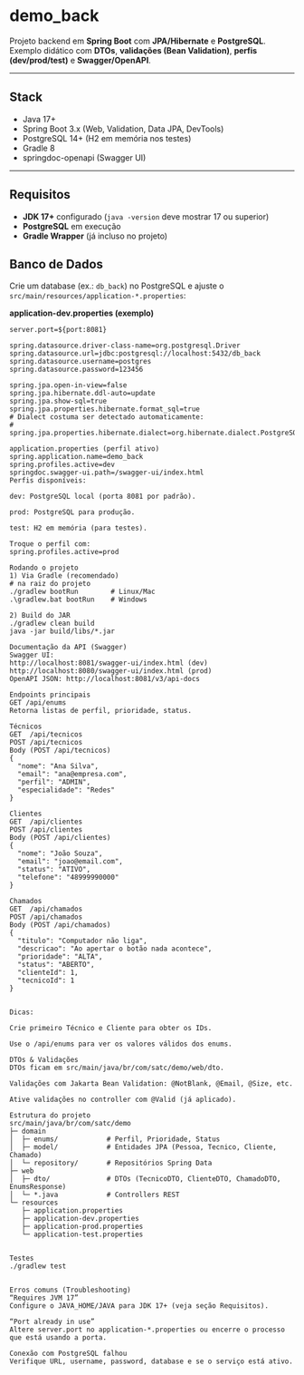 # demo_back

Projeto backend em **Spring Boot** com **JPA/Hibernate** e **PostgreSQL**.  
Exemplo didático com **DTOs**, **validações (Bean Validation)**, **perfis (dev/prod/test)** e **Swagger/OpenAPI**.

---

## Stack

- Java 17+
- Spring Boot 3.x (Web, Validation, Data JPA, DevTools)
- PostgreSQL 14+ (H2 em memória nos testes)
- Gradle 8
- springdoc-openapi (Swagger UI)

---

## Requisitos

- **JDK 17+** configurado (`java -version` deve mostrar 17 ou superior)
- **PostgreSQL** em execução
- **Gradle Wrapper** (já incluso no projeto)

## Banco de Dados

Crie um database (ex.: `db_back`) no PostgreSQL e ajuste o `src/main/resources/application-*.properties`:

**application-dev.properties (exemplo)**
```properties
server.port=${port:8081}

spring.datasource.driver-class-name=org.postgresql.Driver
spring.datasource.url=jdbc:postgresql://localhost:5432/db_back
spring.datasource.username=postgres
spring.datasource.password=123456

spring.jpa.open-in-view=false
spring.jpa.hibernate.ddl-auto=update
spring.jpa.show-sql=true
spring.jpa.properties.hibernate.format_sql=true
# Dialect costuma ser detectado automaticamente:
# spring.jpa.properties.hibernate.dialect=org.hibernate.dialect.PostgreSQLDialect

application.properties (perfil ativo)
spring.application.name=demo_back
spring.profiles.active=dev
springdoc.swagger-ui.path=/swagger-ui/index.html
Perfis disponíveis:

dev: PostgreSQL local (porta 8081 por padrão).

prod: PostgreSQL para produção.

test: H2 em memória (para testes).

Troque o perfil com:
spring.profiles.active=prod

Rodando o projeto
1) Via Gradle (recomendado)
# na raiz do projeto
./gradlew bootRun        # Linux/Mac
.\gradlew.bat bootRun    # Windows

2) Build do JAR
./gradlew clean build
java -jar build/libs/*.jar

Documentação da API (Swagger)
Swagger UI:
http://localhost:8081/swagger-ui/index.html (dev)
http://localhost:8080/swagger-ui/index.html (prod)
OpenAPI JSON: http://localhost:8081/v3/api-docs

Endpoints principais
GET /api/enums
Retorna listas de perfil, prioridade, status.

Técnicos
GET  /api/tecnicos
POST /api/tecnicos
Body (POST /api/tecnicos)
{
  "nome": "Ana Silva",
  "email": "ana@empresa.com",
  "perfil": "ADMIN",
  "especialidade": "Redes"
}

Clientes
GET  /api/clientes
POST /api/clientes
Body (POST /api/clientes)
{
  "nome": "João Souza",
  "email": "joao@email.com",
  "status": "ATIVO",
  "telefone": "48999990000"
}

Chamados
GET  /api/chamados
POST /api/chamados
Body (POST /api/chamados)
{
  "titulo": "Computador não liga",
  "descricao": "Ao apertar o botão nada acontece",
  "prioridade": "ALTA",
  "status": "ABERTO",
  "clienteId": 1,
  "tecnicoId": 1
}


Dicas:

Crie primeiro Técnico e Cliente para obter os IDs.

Use o /api/enums para ver os valores válidos dos enums.

DTOs & Validações
DTOs ficam em src/main/java/br/com/satc/demo/web/dto.

Validações com Jakarta Bean Validation: @NotBlank, @Email, @Size, etc.

Ative validações no controller com @Valid (já aplicado).

Estrutura do projeto
src/main/java/br/com/satc/demo
├─ domain
│  ├─ enums/            # Perfil, Prioridade, Status
│  ├─ model/            # Entidades JPA (Pessoa, Tecnico, Cliente, Chamado)
│  └─ repository/       # Repositórios Spring Data
├─ web
│  ├─ dto/              # DTOs (TecnicoDTO, ClienteDTO, ChamadoDTO, EnumsResponse)
│  └─ *.java            # Controllers REST
└─ resources
   ├─ application.properties
   ├─ application-dev.properties
   ├─ application-prod.properties
   └─ application-test.properties
   
   
Testes
./gradlew test


Erros comuns (Troubleshooting)
“Requires JVM 17”
Configure o JAVA_HOME/JAVA para JDK 17+ (veja seção Requisitos).

“Port already in use”
Altere server.port no application-*.properties ou encerre o processo que está usando a porta.

Conexão com PostgreSQL falhou
Verifique URL, username, password, database e se o serviço está ativo.